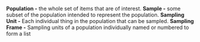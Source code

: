**Population -** the whole set of items that are of interest.
**Sample -** some subset of the population intended to represent the population.
**Sampling Unit -** Each individual thing in the population that can be sampled.
**Sampling Frame -** Sampling units of a population individually named or numbered to form a list
